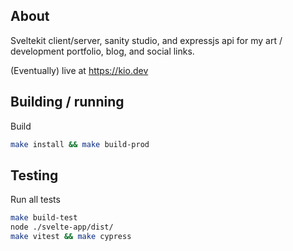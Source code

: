## About

Sveltekit client/server, sanity studio, and expressjs api for my art / development portfolio, blog, and social links.

(Eventually) live at <a href="https://kio.dev/">https://kio.dev</a>

## Building / running

Build
```bash
make install && make build-prod
```

## Testing

Run all tests
```bash
make build-test
node ./svelte-app/dist/
make vitest && make cypress
```
